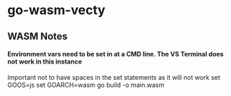 # go-wasm-vecty
 
## WASM Notes

#### Environment vars need to be set in at a CMD line. The VS Terminal does not work in this instance
Important not to have spaces in the set statements as it will not work
set GOOS=js
set GOARCH=wasm
go build -o main.wasm

